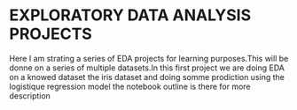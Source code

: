 # EXPLORATORY DATA ANALYSIS PROJECTS

Here I am strating a series of EDA projects for learning purposes.This will be donne on a series of multiple datasets.In this first project we are doing EDA on a knowed dataset the iris dataset and doing somme prodiction using the logistique regression model the notebook outline is there for more description